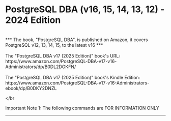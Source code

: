 
# PostgreSQL DBA (v16, 15, 14, 13, 12) - 2024 Edition

</br>
*** The book, "PostgreSQL DBA", is published on Amazon, it covers PostgreSQL v12, 13, 14, 15, to the latest v16 ***

</br>
</br>
The "PostgreSQL DBA v17 (2025 Edition)" book's URL:</br>
https://www.amazon.com/PostgreSQL-DBA-v17-v16-Administrators/dp/B0DL2DGKFN/

</br>
</br>
The "PostgreSQL DBA v17 (2025 Edition)" book's Kindle Edition:</br>
https://www.amazon.com/PostgreSQL-DBA-v17-v16-Administrators-ebook/dp/B0DKY2DNZL

</br
</br>


Important Note 1: The following commands are FOR INFORMATION ONLY

---



